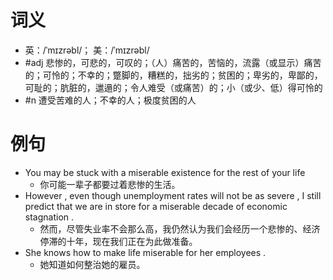 # 词义
- 英：/ˈmɪzrəbl/； 美：/ˈmɪzrəbl/
- #adj 悲惨的，可悲的，可叹的；（人）痛苦的，苦恼的，流露（或显示）痛苦的；可怜的；不幸的；蹩脚的，糟糕的，拙劣的；贫困的；卑劣的，卑鄙的，可耻的；肮脏的，邋遢的；令人难受（或痛苦）的；小（或少、低）得可怜的
- #n 遭受苦难的人；不幸的人；极度贫困的人
# 例句
- You may be stuck with a miserable existence for the rest of your life
	- 你可能一辈子都要过着悲惨的生活。
- However , even though unemployment rates will not be as severe , I still predict that we are in store for a miserable decade of economic stagnation .
	- 然而，尽管失业率不会那么高，我仍然认为我们会经历一个悲惨的、经济停滞的十年，现在我们正在为此做准备。
- She knows how to make life miserable for her employees .
	- 她知道如何整治她的雇员。
